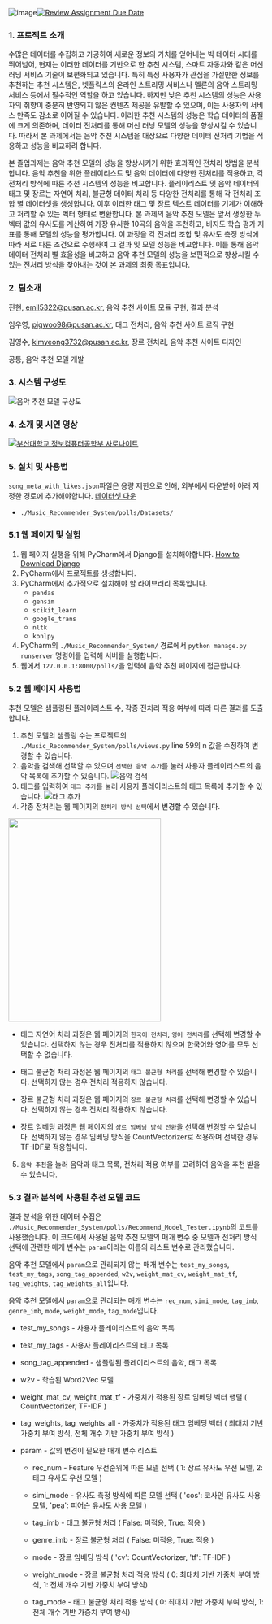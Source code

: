 ![image](https://github.com/pnucse-capstone/capstone-2023-1-21/assets/91113018/8d089a6e-4327-4d2d-8227-cf387d519243)[![Review Assignment Due Date](https://classroom.github.com/assets/deadline-readme-button-24ddc0f5d75046c5622901739e7c5dd533143b0c8e959d652212380cedb1ea36.svg)](https://classroom.github.com/a/fnZ3vxy8)

### 1. 프로젝트 소개

수많은 데이터를 수집하고 가공하여 새로운 정보의 가치를 얻어내는 빅 데이터 시대를 뛰어넘어, 현재는 이러한 데이터를 기반으로 한 추천 시스템, 스마트 자동차와 같은 머신러닝 서비스 기술이 보편화되고 있습니다. 특히 특정 사용자가 관심을 가질만한 정보를 추천하는 추천 시스템은, 넷플릭스의 온라인 스트리밍 서비스나 멜론의 음악 스트리밍 서비스 등에서 필수적인 역할을 하고 있습니다. 하지만 낮은 추천 시스템의 성능은 사용자의 취향이 충분히 반영되지 않은 컨텐츠 제공을 유발할 수 있으며, 이는 사용자의 서비스 만족도 감소로 이어질 수 있습니다. 이러한 추천 시스템의 성능은 학습 데이터의 품질에 크게 의존하며, 데이터 전처리를 통해 머신 러닝 모델의 성능을 향상시킬 수 있습니다. 따라서 본 과제에서는 음악 추천 시스템을 대상으로 다양한 데이터 전처리 기법을 적용하고 성능을 비교하려 합니다.

본 졸업과제는 음악 추천 모델의 성능을 향상시키기 위한 효과적인 전처리 방법을 분석합니다. 음악 추천을 위한 플레이리스트 및 음악 데이터에 다양한 전처리를 적용하고, 각 전처리 방식에 따른 추천 시스템의 성능을 비교합니다. 플레이리스트 및 음악 데이터의 태그 및 장르는 자연어 처리, 불균형 데이터 처리 등 다양한 전처리를 통해 각 전처리 조합 별 데이터셋을 생성합니다. 이후 이러한 태그 및 장르 텍스트 데이터를 기계가 이해하고 처리할 수 있는 벡터 형태로 변환합니다. 본 과제의 음악 추천 모델은 앞서 생성한 두 벡터 값의 유사도를 계산하여 가장 유사한 10곡의 음악을 추천하고, 비지도 학습 평가 지표를 통해 모델의 성능을 평가합니다. 이 과정을 각 전처리 조합 및 유사도 측정 방식에 따라 서로 다른 조건으로 수행하여 그 결과 및 모델 성능을 비교합니다. 이를 통해 음악 데이터 전처리 별 효율성을 비교하고 음악 추천 모델의 성능을 보편적으로 향상시킬 수 있는 전처리 방식을 찾아내는 것이 본 과제의 최종 목표입니다.

### 2. 팀소개

진현, emil5322@pusan.ac.kr, 음악 추천 사이트 모듈 구현, 결과 분석

임우영, pigwoo98@pusan.ac.kr, 태그 전처리, 음악 추천 사이트 로직 구현

김영수, kimyeong3732@pusan.ac.kr, 장르 전처리, 음악 추천 사이트 디자인

공통, 음악 추천 모델 개발

### 3. 시스템 구성도

![음악 추천 모델 구상도](https://ifh.cc/g/V4Ahj9.jpg)

### 4. 소개 및 시연 영상
[![부산대학교 정보컴퓨터공학부 사로나이트](http://img.youtube.com/vi/sovnBgjDOIE/0.jpg)](https://www.youtube.com/watch?v=sovnBgjDOIE)

### 5. 설치 및 사용법

```song_meta_with_likes.json```파일은 용량 제한으로 인해, 외부에서 다운받아 아래 지정한 경로에 추가해야합니다. [데이터셋 다운](https://drive.google.com/file/d/1762ZT67g2ZibxA3dl69tdnk4NsW3hEjQ/view?usp=drive_link)
- ```./Music_Recommender_System/polls/Datasets/```

### 5.1 웹 페이지 및 실험
1. 웹 페이지 실행을 위해 PyCharm에서 Django를 설치해야합니다. [How to Download Django](https://docs.djangoproject.com/ko/4.2/intro/install/)
2. PyCharm에서 프로젝트를 생성합니다.
3. PyCharm에서 추가적으로 설치해야 할 라이브러리 목록입니다.
    - ```pandas```
    - ```gensim```
    - ```scikit_learn```
    - ```google_trans```
    - ```nltk```
    - ```konlpy```
4. PyCharm의 ```./Music_Recommender_System/``` 경로에서 ```python manage.py runserver``` 명령어를 입력해 서버를 실행합니다.
5. 웹에서 ```127.0.0.1:8000/polls/```을 입력해 음악 추천 페이지에 접근합니다.

### 5.2 웹 페이지 사용법
추천 모델은 샘플링된 플레이리스트 수, 각종 전처리 적용 여부에 따라 다른 결과를 도출합니다.

1. 추천 모델의 샘플링 수는 프로젝트의 ```./Music_Recommender_System/polls/views.py``` line 59의 n 값을 수정하여 변경할 수 있습니다.
2. 음악을 검색해 선택할 수 있으며 ```선택한 음악 추가```를 눌러 사용자 플레이리스트의 음악 목록에 추가할 수 있습니다.
![음악 검색](https://ifh.cc/g/vS201Q.png)
3. 태그를 입력하여 ```태그 추가```를 눌러 사용자 플레이리스트의 태그 목록에 추가할 수 있습니다.
![태그 추가](https://ifh.cc/g/xhOKVP.png)
4. 각종 전처리는 웹 페이지의 ```전처리 방식 선택```에서 변경할 수 있습니다.
<img src="https://ifh.cc/g/OrX4ZD.png" width="300" height="400"/>

* 태그 자연어 처리 과정은 웹 페이지의 ```한국어 전처리```, ```영어 전처리```를 선택해 변경할 수 있습니다. 선택하지 않는 경우 전처리를 적용하지 않으며 한국어와 영어를 모두 선택할 수 없습니다.
   
* 태그 불균형 처리 과정은 웹 페이지의 ```태그 불균형 처리```를 선택해 변경할 수 있습니다. 선택하지 않는 경우 전처리 적용하지 않습니다.
   
* 장르 불균형 처리 과정은 웹 페이지의 ```장르 불균형 처리```를 선택해 변경할 수 있습니다. 선택하지 않는 경우 전처리 적용하지 않습니다.
   
* 장르 임베딩 과정은 웹 페이지의 ```장르 임베딩 방식 전환```을 선택해 변경할 수 있습니다. 선택하지 않는 경우 임베딩 방식을 CountVectorizer로 적용하며 선택한 경우 TF-IDF로 적용합니다.

5. ```음악 추천```을 눌러 음악과 태그 목록, 전처리 적용 여부를 고려하여 음악을 추천 받을 수 있습니다.

### 5.3 결과 분석에 사용된 추천 모델 코드
결과 분석을 위한 데이터 수집은 ```./Music_Recommender_System/polls/Recommend_Model_Tester.ipynb```의 코드를 사용했습니다. 이 코드에서 사용된 음악 추천 모델의 매개 변수 중 모델과 전처리 방식 선택에 관련한 매개 변수는 ```param```이라는 이름의 리스트 변수로 관리했습니다.

음악 추천 모델에서 ```param```으로 관리되지 않는 매개 변수는 ```test_my_songs```, ```test_my_tags```, ```song_tag_appended```, ```w2v```, ```weight_mat_cv```, ```weight_mat_tf```, ```tag_weights```, ```tag_weights_all```입니다.

음악 추천 모델에서 ```param```으로 관리되는 매개 변수는 ```rec_num```, ```simi_mode```, ```tag_imb```, ```genre_imb```, ```mode```, ```weight_mode```, ```tag_mode```입니다.
    
* test_my_songs - 사용자 플레이리스트의 음악 목록

* test_my_tags - 사용자 플레이리스트의 태그 목록

* song_tag_appended - 샘플링된 플레이리스트의 음악, 태그 목록

* w2v - 학습된 Word2Vec 모델

* weight_mat_cv, weight_mat_tf - 가중치가 적용된 장르 임베딩 벡터 행렬 ( CountVectorizer, TF-IDF )

* tag_weights, tag_weights_all - 가중치가 적용된 태그 임베딩 벡터 ( 최대치 기반 가중치 부여 방식, 전체 개수 기반 가중치 부여 방식 )

* param - 값의 변경이 필요한 매개 변수 리스트

    *  rec_num - Feature 우선순위에 따른 모델 선택 ( 1: 장르 유사도 우선 모델, 2: 태그 유사도 우선 모델 )

    *  simi_mode - 유사도 측정 방식에 따른 모델 선택 ( 'cos': 코사인 유사도 사용 모델, 'pea': 피어슨 유사도 사용 모델 )

    *  tag_imb - 태그 불균형 처리 ( False: 미적용, True: 적용 )

    *  genre_imb - 장르 불균형 처리 ( False: 미적용, True: 적용 )

    *  mode - 장르 임베딩 방식 ( 'cv': CountVectorizer, 'tf': TF-IDF )

    *  weight_mode - 장르 불균형 처리 적용 방식 ( 0: 최대치 기반 가중치 부여 방식, 1: 전체 개수 기반 가중치 부여 방식)

    *  tag_mode - 태그 불균형 처리 적용 방식 ( 0: 최대치 기반 가중치 부여 방식, 1: 전체 개수 기반 가중치 부여 방식)
